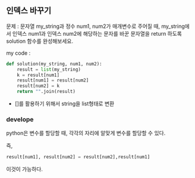 ## 인덱스 바꾸기

문제 : 문자열 my_string과 정수 num1, num2가 매개변수로 주어질 때, my_string에서 인덱스 num1과 인덱스 num2에 해당하는 문자를 바꾼 문자열을 return 하도록 solution 함수를 완성해보세요.

my code :

```python
def solution(my_string, num1, num2):
    result = list(my_string)
    k = result[num1]
    result[num1] = result[num2]
    result[num2] = k
    return "".join(result)
```

- []를 활용하기 위해서 string을 list형태로 변환

### develope

python은 변수를 할당할 때, 각각의 자리에 알맞게 변수를 할당할 수 있다.

즉,

```python
result[num1], result[num2] = result[num2],result[num1]
```

이것이 가능하다.
